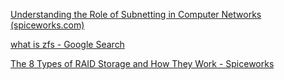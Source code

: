 [Understanding the Role of Subnetting in Computer Networks (spiceworks.com)](https://www.spiceworks.com/tech/networking/articles/what-is-subnet-mask/)

[what is zfs - Google Search](https://www.google.com/search?q=what+is+zfs&oq=what+is+zfs&gs_lcrp=EgZjaHJvbWUyDwgAEEUYORiRAhiABBiKBTIMCAEQABgUGIcCGIAEMgcIAhAAGIAEMgcIAxAAGIAEMgcIBBAAGIAEMgcIBRAAGIAEMgcIBhAAGIAEMgcIBxAAGIAEMgYICBBFGEDSAQg1NDIzajBqMagCALACAA&sourceid=chrome&ie=UTF-8)

[The 8 Types of RAID Storage and How They Work - Spiceworks](https://www.spiceworks.com/tech/data-management/articles/what-is-raid-storage/)
